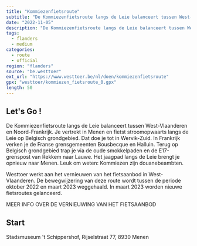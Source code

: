```yaml
---
title: "Kommiezenfietsroute"
subtitle: "De Kommiezenfietsroute langs de Leie balanceert tussen West-Vlaanderen en Noord-Frankrijk"
date: "2022-11-05"
description: "De Kommiezenfietsroute langs de Leie balanceert tussen West-Vlaanderen en Noord-Frankrijk" 
tags:
  - flanders
  - medium
categories: 
  - route
  - official
region: "flanders"
source: "be.westtoer"
ext_url: "https://www.westtoer.be/nl/doen/kommiezenfietsroute"
gpx: "westtoer/kommiezen_fietsroute_0.gpx"
length: 50
---
```


## Let's Go !

De Kommiezenfietsroute langs de Leie balanceert tussen West-Vlaanderen en Noord-Frankrijk. Je vertrekt in Menen en fietst stroomopwaarts langs de Leie op Belgisch grondgebied. Dat doe je tot in Wervik-Zuid. In Frankrijk verken je de Franse grensgemeenten Bousbecque en Halluin. Terug op Belgisch grondgebied trap je via de oude smokkelpaden en de E17-grenspost van Rekkem naar Lauwe. Het jaagpad langs de Leie brengt je opnieuw naar Menen. Leuk om weten: Kommiezen zijn douanebeambten.

Westtoer werkt aan het vernieuwen van het fietsaanbod in West-Vlaanderen. De bewegwijzering van deze route wordt tussen de periode oktober 2022 en maart 2023 weggehaald. In maart 2023 worden nieuwe fietsroutes gelanceerd.

MEER INFO OVER DE VERNIEUWING VAN HET FIETSAANBOD

## Start 

Stadsmuseum 't Schippershof, Rijselstraat 77, 8930 Menen 


